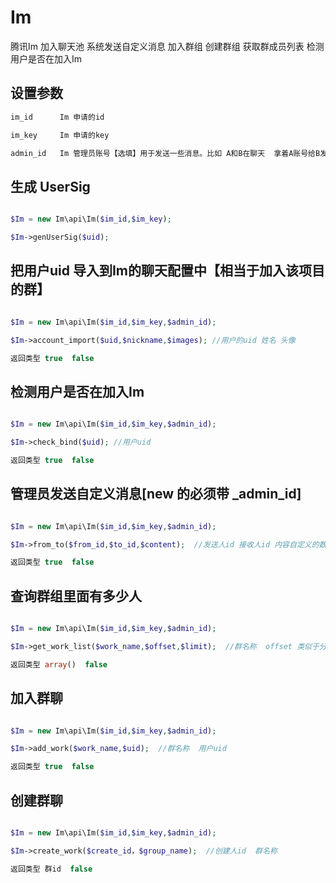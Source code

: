 # Im

腾讯Im 加入聊天池 系统发送自定义消息 加入群组 创建群组 获取群成员列表 检测用户是否在加入Im

## 设置参数
```php
im_id      Im 申请的id

im_key     Im 申请的key

admin_id   Im 管理员账号【选填】用于发送一些消息。比如 A和B在聊天  拿着A账号给B发送一条消息 或者 创建群组 查询群组等

```
## 生成 UserSig

```php

$Im = new Im\api\Im($im_id,$im_key);

$Im->genUserSig($uid);

```
## 把用户uid 导入到Im的聊天配置中【相当于加入该项目的群】  

```php

$Im = new Im\api\Im($im_id,$im_key,$admin_id);

$Im->account_import($uid,$nickname,$images); //用户的uid 姓名 头像

返回类型 true  false

```
## 检测用户是否在加入Im

```php

$Im = new Im\api\Im($im_id,$im_key,$admin_id);

$Im->check_bind($uid); //用户uid

返回类型 true  false

```

## 管理员发送自定义消息[new 的必须带 _admin_id]

```php

$Im = new Im\api\Im($im_id,$im_key,$admin_id);

$Im->from_to($from_id,$to_id,$content);  //发送人id 接收人id 内容自定义的数组或字符串

返回类型 true  false

```

## 查询群组里面有多少人

```php

$Im = new Im\api\Im($im_id,$im_key,$admin_id);

$Im->get_work_list($work_name,$offset,$limit);  //群名称  offset 类似于分页 limit 每页几条

返回类型 array()  false

```

## 加入群聊

```php

$Im = new Im\api\Im($im_id,$im_key,$admin_id);

$Im->add_work($work_name,$uid);  //群名称  用户uid

返回类型 true  false

```

## 创建群聊

```php

$Im = new Im\api\Im($im_id,$im_key,$admin_id);

$Im->create_work($create_id，$group_name);  //创建人id  群名称

返回类型 群id  false

```

